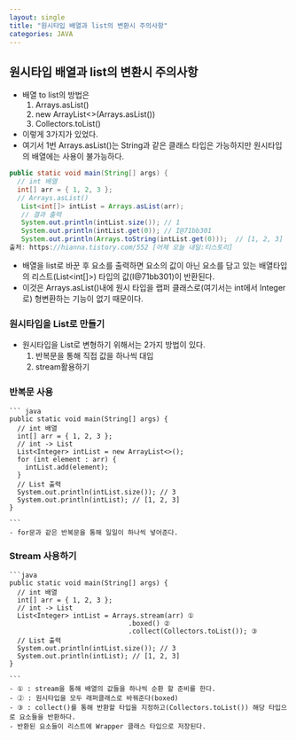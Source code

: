 ```yaml
---
layout: single
title: "원시타입 배열과 list의 변환시 주의사항"
categories: JAVA
---
```


## 원시타입 배열과 list의 변환시 주의사항

  - 배열 to list의 방법은
    1. Arrays.asList()
    2. new ArrayList<>(Arrays.asList())
    3. Collectors.toList()
  - 이렇게 3가지가 있었다.
  - 여기서 1번 Arrays.asList()는 String과 같은 클래스 타입은 가능하지만 원시타입의 배열에는 사용이 불가능하다.

  ```java
  public static void main(String[] args) {                
    // int 배열        
    int[] arr = { 1, 2, 3 };         
    // Arrays.asList()        
     List<int[]> intList = Arrays.asList(arr);         
     // 결과 출력        
     System.out.println(intList.size()); // 1        
     System.out.println(intList.get(0)); // I@71bb301        
     System.out.println(Arrays.toString(intList.get(0)));  // [1, 2, 3]     }
출처: https://hianna.tistory.com/552 [어제 오늘 내일:티스토리]

  ```
  - 배열을 list로 바꾼 후 요소를 출력하면 요소의 값이 아닌 요소를 담고 있는 배열타입의 리스트(List<int[]>) 타입의 값(I@71bb301)이 반환된다.
  - 이것은 Arrays.asList()내에 원시 타입을 랩퍼 클래스로(여기서는 int에서 Integer로) 형변환하는 기능이 없기 때문이다.

  ### 원시타입을 List로 만들기
  - 원시타입을 List로 변형하기 위해서는 2가지 방법이 있다.
    1. 반복문을 통해 직접 값을 하나씩 대입
    2. stream활용하기

### 반복문 사용
    ``` java
    public static void main(String[] args) {                
      // int 배열        
      int[] arr = { 1, 2, 3 };         
      // int -> List        
      List<Integer> intList = new ArrayList<>();        
      for (int element : arr) {            
        intList.add(element);        
      }                
      // List 출력        
      System.out.println(intList.size()); // 3        
      System.out.println(intList); // [1, 2, 3]     
    }

    ```
    - for문과 같은 반복문을 통해 일일이 하나씩 넣어준다.


### Stream 사용하기
    ```java
    public static void main(String[] args) {                
      // int 배열        
      int[] arr = { 1, 2, 3 };         
      // int -> List        
      List<Integer> intList = Arrays.stream(arr) ①                        
                                  .boxed() ②                       
                                  .collect(Collectors.toList()); ③              
      // List 출력        
      System.out.println(intList.size()); // 3        
      System.out.println(intList); // [1, 2, 3]     
    }

    ```
    - ① : stream을 통해 배열의 값들을 하나씩 순환 할 준비를 한다.
    - ② : 원시타입을 모두 래퍼클래스로 바꿔준다(boxed)
    - ③ : collect()를 통해 반환할 타입을 지정하고(Collectors.toList()) 해당 타입으로 요소들을 반환하다.
    - 반환된 요소들이 리스트에 Wrapper 클래스 타입으로 저장된다.
